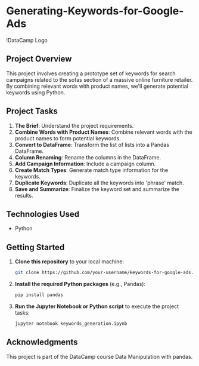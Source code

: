 # Generating-Keywords-for-Google-Ads

!DataCamp Logo

## Project Overview

This project involves creating a prototype set of keywords for search campaigns related to the sofas section of a massive online furniture retailer. By combining relevant words with product names, we'll generate potential keywords using Python.

## Project Tasks

1. **The Brief**: Understand the project requirements.
2. **Combine Words with Product Names**: Combine relevant words with the product names to form potential keywords.
3. **Convert to DataFrame**: Transform the list of lists into a Pandas DataFrame.
4. **Column Renaming**: Rename the columns in the DataFrame.
5. **Add Campaign Information**: Include a campaign column.
6. **Create Match Types**: Generate match type information for the keywords.
7. **Duplicate Keywords**: Duplicate all the keywords into 'phrase' match.
8. **Save and Summarize**: Finalize the keyword set and summarize the results.

## Technologies Used

- Python

## Getting Started

1. **Clone this repository** to your local machine:
    ```bash
    git clone https://github.com/your-username/keywords-for-google-ads.git
    ```

2. **Install the required Python packages** (e.g., Pandas):
    ```bash
    pip install pandas
    ```

3. **Run the Jupyter Notebook or Python script** to execute the project tasks:
    ```bash
    jupyter notebook keywords_generation.ipynb
    ```

## Acknowledgments

This project is part of the DataCamp course Data Manipulation with pandas.
